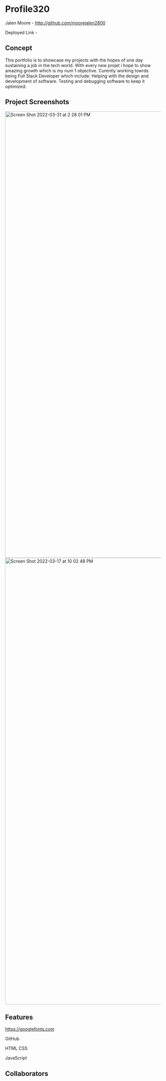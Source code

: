 # Profile320

Jalen Moore - http://github.com/moorejalen2800

Deployed Link - 

## Concept

This portfolio is to showcase my projects with the hopes of one day sustaining a job in the tech world. With every new projet i hope to show amazing growth which is my num 1 objective. Curently working towrds being Full Stack Developer which include: Helping with the design and development of software. Testing and debugging software to keep it optimized.

## Project Screenshots
<img width="1440" alt="Screen Shot 2022-03-31 at 2 28 01 PM" src="https://user-images.githubusercontent.com/100977121/167343984-60f3e685-2c46-42fb-999d-d58e171c1513.png">
<img width="1440" alt="Screen Shot 2022-03-17 at 10 02 48 PM" src="https://user-images.githubusercontent.com/100977121/167344024-ac29a632-0415-4058-92c2-74a3495b22ee.png">


## Features

https://googlefonts.com

GitHub

HTML CSS

JavaScript

## Collaborators
